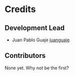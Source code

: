 # Credits

## Development Lead

- Juan Pablo Guaje [juanguaje](https://github.com/juanguaje)

## Contributors

None yet. Why not be the first?